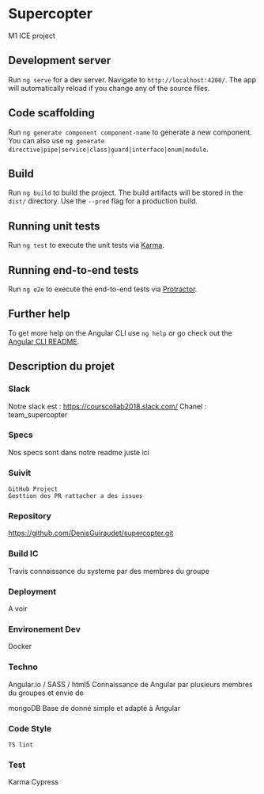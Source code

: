 # Supercopter

M1 ICE project

## Development server

Run `ng serve` for a dev server. Navigate to `http://localhost:4200/`. The app will automatically reload if you change any of the source files.

## Code scaffolding

Run `ng generate component component-name` to generate a new component. You can also use `ng generate directive|pipe|service|class|guard|interface|enum|module`.

## Build

Run `ng build` to build the project. The build artifacts will be stored in the `dist/` directory. Use the `--prod` flag for a production build.

## Running unit tests

Run `ng test` to execute the unit tests via [Karma](https://karma-runner.github.io).

## Running end-to-end tests

Run `ng e2e` to execute the end-to-end tests via [Protractor](http://www.protractortest.org/).

## Further help

To get more help on the Angular CLI use `ng help` or go check out the [Angular CLI README](https://github.com/angular/angular-cli/blob/master/README.md).


## Description du projet

### Slack 
Notre slack est : https://courscollab2018.slack.com/
Chanel : team_supercopter

### Specs 
Nos specs sont dans notre readme juste ici

### Suivit
 	GitHub Project
	Gesttion des PR rattacher a des issues

### Repository
https://github.com/DenisGuiraudet/supercopter.git

### Build IC
Travis
connaissance du systeme par des membres du groupe

### Deployment
A voir

### Environement Dev
Docker

### Techno
Angular.io / SASS / html5
	Connaissance de Angular par plusieurs membres du groupes et envie de

mongoDB
	Base de donné simple et adapté à Angular

### Code Style
	TS lint

### Test 
Karma
Cypress

